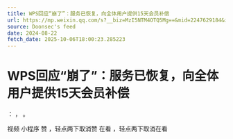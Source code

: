 ```yaml
---
title: WPS回应“崩了”：服务已恢复，向全体用户提供15天会员补偿
url: https://mp.weixin.qq.com/s?__biz=MzI5NTM4OTQ5Mg==&mid=2247629184&idx=2&sn=3a072b79b97368609d5845d18de3d46a
source: Doonsec's feed
date: 2024-08-22
fetch_date: 2025-10-06T18:00:23.285223
---
```


# WPS回应“崩了”：服务已恢复，向全体用户提供15天会员补偿

：
，
。

视频
小程序
赞
，轻点两下取消赞
在看
，轻点两下取消在看